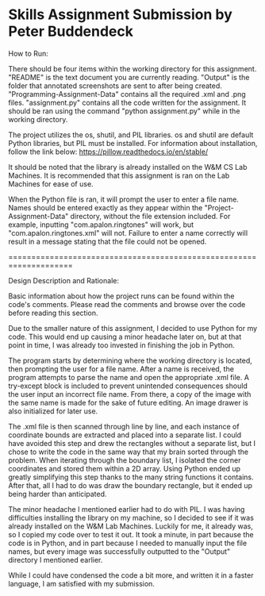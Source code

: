 Skills Assignment Submission by Peter Buddendeck
====================================================================

How to Run:

There should be four items within the working directory for this assignment. "README" is the text document you are currently reading. "Output" is the folder that annotated screenshots are sent to after being created. "Programming-Assignment-Data" contains all the required .xml and .png files. "assignment.py" contains all the code written for the assignment. It should be ran using the command "python assignment.py" while in the working directory.

The project utilizes the os, shutil, and PIL libraries. os and shutil are default Python libraries, but PIL must be installed. For information about installation, follow the link below:
https://pillow.readthedocs.io/en/stable/

It should be noted that the library is already installed on the W&M CS Lab Machines. It is recommended that this assignment is ran on the Lab Machines for ease of use.

When the Python file is ran, it will prompt the user to enter a file name. Names should be entered exactly as they appear within the "Project-Assignment-Data" directory, without the file extension included. For example, inputting "com.apalon.ringtones" will work, but "com.apalon.ringtones.xml" will not. Failure to enter a name correctly will result in a message stating that the file could not be opened.

====================================================================

Design Description and Rationale:

Basic information about how the project runs can be found within the code's comments. Please read the comments and browse over the code before reading this section.

Due to the smaller nature of this assignment, I decided to use Python for my code. This would end up causing a minor headache later on, but at that point in time, I was already too invested in finishing the job in Python.

The program starts by determining where the working directory is located, then prompting the user for a file name. After a name is received, the program attempts to parse the name and open the appropriate .xml file. A try-except block is included to prevent unintended consequences should the user input an incorrect file name. From there, a copy of the image with the same name is made for the sake of future editing. An image drawer is also initialized for later use.

The .xml file is then scanned through line by line, and each instance of coordinate bounds are extracted and placed into a separate list. I could have avoided this step and drew the rectangles without a separate list, but I chose to write the code in the same way that my brain sorted through the problem. When iterating through the boundary list, I isolated the corner coordinates and stored them within a 2D array. Using Python ended up greatly simplifying this step thanks to the many string functions it contains. After that, all I had to do was draw the boundary rectangle, but it ended up being harder than anticipated.

The minor headache I mentioned earlier had to do with PIL. I was having difficulties installing the library on my machine, so I decided to see if it was already installed on the W&M Lab Machines. Luckily for me, it already was, so I copied my code over to test it out. It took a minute, in part because the code is in Python, and in part because I needed to manually input the file names, but every image was successfully outputted to the "Output" directory I mentioned earlier.

While I could have condensed the code a bit more, and written it in a faster language, I am satisfied with my submission.
